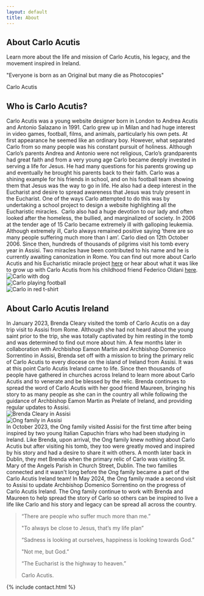 ```yaml
---
layout: default
title: About
---
```


<section class="py-16 bg-white">
  <h2 class="text-3xl font-bold text-center mb-8">About Carlo Acutis</h2>
  <p class="max-w-3xl mx-auto text-lg leading-relaxed text-center">
    Learn more about the life and mission of Carlo Acutis, his legacy, and the movement inspired in Ireland.
  </p>
</section>

<!-- Quote Section -->
<section class="bg-cover bg-center h-64 flex items-center justify-center" style="background-image: url('../assets/images/113150502.jpg');">
  <div class="text-center">
    <p class="text-white text-xl italic font-serif">"Everyone is born as an Original but many die as Photocopies"</p>
    <span class="text-gray-300 text-lg mt-2 block">Carlo Acutis</span>
  </div>
</section>

<!-- Who is Carlo Acutis -->
<section class="bg-white py-12">
  <div class="container mx-auto px-4">
    <h2 class="text-3xl font-bold text-center mb-6">Who is Carlo Acutis?</h2>
    <div class="mb-8 text-justify text-lg leading-relaxed">
      Carlo Acutis was a young website designer born in London to Andrea Acutis and Antonio Salazano in 1991. Carlo grew up in Milan and had huge interest in video games, football, films, and animals, particularly his own pets. At first appearance he seemed like an ordinary boy. However, what separated Carlo from so many people was his constant pursuit of holiness. Although Carlo’s parents Andrea and Antonio were not religious, Carlo’s grandparents had great faith and from a very young age Carlo became deeply invested in serving a life for Jesus. He had many questions for his parents growing up and eventually he brought his parents back to their faith. Carlo was a shining example for his friends in school, and on his football team showing them that Jesus was the way to go in life. He also had a deep interest in the Eucharist and desire to spread awareness that Jesus was truly present in the Eucharist. One of the ways Carlo attempted to do this was by undertaking a school project to design a website highlighting all the Eucharistic miracles.  Carlo also had a huge devotion to our lady and often looked after the homeless, the bullied, and marginalized of society. In 2006 at the tender age of 15 Carlo became extremely ill with galloping leukemia. Although extremely ill, Carlo always remained positive saying ‘there are so many people suffering much more than I am’. Carlo died on 12th October 2006. Since then, hundreds of thousands of pilgrims visit his tomb every year in Assisi. Two miracles have been contributed to his name and he is currently awaiting canonization in Rome. You can find out more about Carlo Acutis and his Eucharistic miracle project
      <a href="http://www.carloacutis.com/en/association/mostra-miracoli-eucaristici" target="_blank" class="text-blue-600 underline">here</a>
      or hear about what it was like to grow up with Carlo Acutis from his childhood friend Federico Oldani
      <a href="https://www.chiesadimilano.it/news/chiesa-diocesi/il-mio-amico-carlo-acutis-straordinario-nella-quotidianita-336028.html" target="_blank" class="text-blue-600 underline">here</a>.
    </div>
    <div class="grid grid-cols-1 md:grid-cols-3 gap-6">
      <div class="flex justify-center">
        <img src="../assets/images/carlo-dog.jpg" alt="Carlo with dog" class="rounded shadow max-w-full h-auto">
      </div>
      <div class="flex justify-center">
        <img src="../assets/images/carlo-football.jpg" alt="Carlo playing football" class="rounded shadow max-w-full h-auto">
      </div>
      <div class="flex justify-center">
        <img src="../assets/images/carlo-acutis-red-t-shirt.jpeg" alt="Carlo in red t-shirt" class="rounded shadow max-w-full h-auto">
      </div>
    </div>
  </div>
</section>

<!-- About Carlo Acutis Ireland -->
<section class="bg-gray-50 py-12">
  <div class="container mx-auto px-4">
    <h2 class="text-3xl font-bold text-center mb-6">About Carlo Acutis Ireland</h2>
    <div class="grid grid-cols-1 md:grid-cols-2 gap-8 items-center mb-8">
      <div class="text-justify text-lg leading-relaxed">
        ​In January 2023, Brenda Cleary visited the tomb of Carlo Acutis on a day trip visit to Assisi from Rome. Although she had not heard about the young saint prior to the trip, she was totally captivated by him resting in the tomb and was determined to find out more about him. A few months later in collaboration with Archbishop Eamon Martin and Archbishop Domenico Sorrentino in Assisi, Brenda set off with a mission to bring the primary relic of Carlo Acutis to every diocese on the island of Ireland from Assisi. It was at this point Carlo Acutis Ireland came to life. Since then thousands of people have gathered in churches across Ireland to learn more about Carlo Acutis and to venerate and be blessed by the relic. Brenda continues to spread the word of Carlo Acutis with her good friend Maureen, bringing his story to as many people as she can in the country all while following the guidance of Archbishop Eamon Martin as Prelate of Ireland, and providing regular updates to Assisi.
      </div>
      <div class="flex justify-end">
        <img src="../assets/images/whatsapp-image-2024-06-24-at-16-08-11.jpeg" alt="Brenda Cleary in Assisi" class="rounded shadow max-w-full h-auto">
      </div>
    </div>
    <div class="grid grid-cols-1 md:grid-cols-2 gap-8 items-center">
      <div class="flex justify-start">
        <img src="../assets/images/whatsapp-image-2024-05-22-at-13-47-51.jpeg" alt="Ong family in Assisi" class="rounded shadow max-w-full h-auto">
      </div>
      <div class="text-justify text-lg leading-relaxed">
        In October 2023, the Ong family visited Assisi for the first time after being inspired by two young Italian Capuchin friars who had been studying in Ireland. Like Brenda, upon arrival, the Ong family knew nothing about Carlo Acutis but after visiting his tomb, they too were greatly moved and inspired by his story and had a desire to share it with others. A month later back in Dublin, they met Brenda when the primary relic of Carlo was visiting St. Mary of the Angels Parish in Church Street, Dublin. The two families connected and it wasn't long before the Ong family became a part of the Carlo Acutis Ireland team! In May 2024, the Ong family made a second visit to Assisi to update Archbishop Domenico Sorrentino on the progress of Carlo Acutis Ireland. The Ong family continue to work with Brenda and Maureen to help spread the story of Carlo so others can be inspired to live a life like Carlo and his story and legacy can be spread all across the country.
      </div>
    </div>
  </div>
</section>

<!-- Quotes Section -->
<section class="bg-cover bg-center py-12" style="background-image: url('../assets/images/332865935.jpg');">
  <div class="container mx-auto px-4">
    <blockquote class="bg-black bg-opacity-60 rounded-lg p-8 text-white max-w-2xl mx-auto text-lg font-serif">
      <p class="mb-4 font-bold text-xl">“There are people who suffer much more than me.”</p>
      <p class="mb-4 font-bold">"To always be close to Jesus, that’s my life plan”</p>
      <p class="mb-4 font-bold">“Sadness is looking at ourselves, happiness is looking towards God.”</p>
      <p class="mb-4 font-bold">"Not me, but God.”</p>
      <p class="mb-4 font-bold">“The Eucharist is the highway to heaven.”</p>
      <span class="block mt-6 text-gray-300 font-bold">Carlo Acutis.</span>
    </blockquote>
  </div>
</section>

{% include contact.html %}

